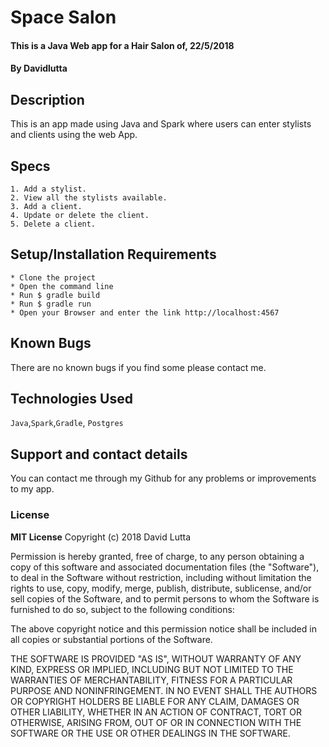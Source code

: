 # Space Salon
#### This is a Java Web app for a Hair Salon of, 22/5/2018
#### By **Davidlutta**
## Description
This is an app made using Java and Spark where users can enter stylists and clients using the web App. 
## Specs
````
1. Add a stylist.
2. View all the stylists available.
3. Add a client.
4. Update or delete the client.
5. Delete a client. 
````
## Setup/Installation Requirements
```
* Clone the project 
* Open the command line
* Run $ gradle build
* Run $ gradle run
* Open your Browser and enter the link http://localhost:4567
```
## Known Bugs
There are no known bugs if you find some please contact me.
## Technologies Used
` Java `,`Spark`,`Gradle`, `Postgres`
## Support and contact details
You can contact me through my Github for any problems or improvements to my app.
### License
**MIT License**
Copyright (c) 2018 David Lutta

Permission is hereby granted, free of charge, to any person obtaining a copy
of this software and associated documentation files (the "Software"), to deal
in the Software without restriction, including without limitation the rights
to use, copy, modify, merge, publish, distribute, sublicense, and/or sell
copies of the Software, and to permit persons to whom the Software is
furnished to do so, subject to the following conditions:

The above copyright notice and this permission notice shall be included in all
copies or substantial portions of the Software.

THE SOFTWARE IS PROVIDED "AS IS", WITHOUT WARRANTY OF ANY KIND, EXPRESS OR
IMPLIED, INCLUDING BUT NOT LIMITED TO THE WARRANTIES OF MERCHANTABILITY,
FITNESS FOR A PARTICULAR PURPOSE AND NONINFRINGEMENT. IN NO EVENT SHALL THE
AUTHORS OR COPYRIGHT HOLDERS BE LIABLE FOR ANY CLAIM, DAMAGES OR OTHER
LIABILITY, WHETHER IN AN ACTION OF CONTRACT, TORT OR OTHERWISE, ARISING FROM,
OUT OF OR IN CONNECTION WITH THE SOFTWARE OR THE USE OR OTHER DEALINGS IN THE
SOFTWARE.
